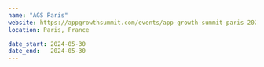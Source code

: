 ```yaml
---
name: "AGS Paris"
website: https://appgrowthsummit.com/events/app-growth-summit-paris-2024/
location: Paris, France

date_start: 2024-05-30
date_end:   2024-05-30
---
```

